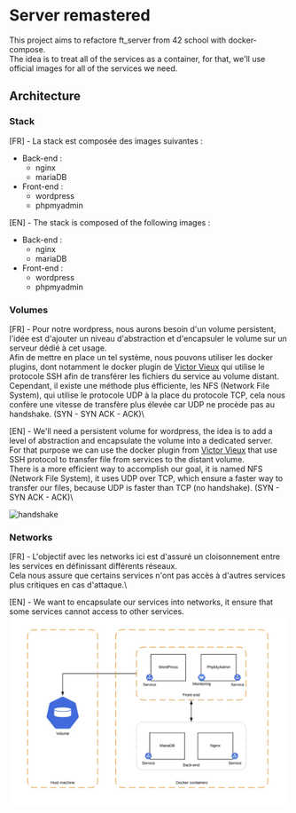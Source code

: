 # Server remastered

This project aims to refactore ft_server from 42 school with docker-compose.\
The idea is to treat all of the services as a container, for that, we'll use official images for all of the services we need.

## Architecture
### Stack
[FR] -
La stack est composée des images suivantes :
- Back-end :
  - nginx
  - mariaDB
- Front-end :
  - wordpress
  - phpmyadmin

[EN] - 
The stack is composed of the following images :
- Back-end :
  - nginx
  - mariaDB
- Front-end :
  - wordpress
  - phpmyadmin

### Volumes
[FR] -
Pour notre wordpress, nous aurons besoin d'un volume persistent, l'idée est d'ajouter un niveau d'abstraction et d'encapsuler le volume sur un serveur dédié à cet usage.\
Afin de mettre en place un tel système, nous pouvons utiliser les docker plugins, dont notamment le docker plugin de [Victor Vieux](https://github.com/vieux) qui utilise le protocole SSH afin de transférer les fichiers du service au volume distant.\
Cependant, il existe une méthode plus éfficiente, les NFS (Network File System), qui utilise le protocole UDP à la place du protocole TCP, cela nous confère une vitesse de transfère plus élevée car UDP ne procède pas au handshake. (SYN - SYN ACK - ACK)\

[EN] -
We'll need a persistent volume for wordpress, the idea is to add a level of abstraction and encapsulate the volume into a dedicated server.\
For that purpose we can use the docker plugin from [Victor Vieux](https://github.com/vieux) that use SSH protocol to transfer file from services to the distant volume.\
There is a more efficient way to accomplish our goal, it is named NFS (Network File System), it uses UDP over TCP, which ensure a faster way to transfer our files, because UDP is faster than TCP (no handshake). (SYN - SYN ACK - ACK)\

![handshake](https://www.luxoft-training.com/upload/medialibrary/452/TCP%20handshake.png)

### Networks
[FR] -
L'objectif avec les networks ici est d'assuré un cloisonnement entre les services en définissant différents réseaux.\
Cela nous assure que certains services n'ont pas accès à d'autres services plus critiques en cas d'attaque.\

[EN] -
We want to encapsulate our services into networks, it ensure that some services cannot access to other services.
![Architecture](https://raw.githubusercontent.com/Cardiox12/ft_server_remastered/master/architecture.png)
